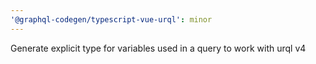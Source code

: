 ```yaml
---
'@graphql-codegen/typescript-vue-urql': minor
---
```


Generate explicit type for variables used in a query to work with urql v4
